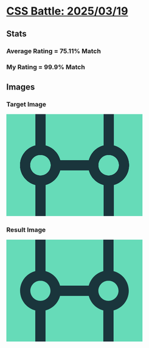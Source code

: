 # [CSS Battle: 2025/03/19](https://cssbattle.dev/play/JTTHq39YUTnR0Wl9hDjF)

## Stats

### Average Rating = 75.11% Match

### My Rating = 99.9% Match

## Images

### Target Image

![](./images/target.png)

### Result Image

![](./images/result.png)
